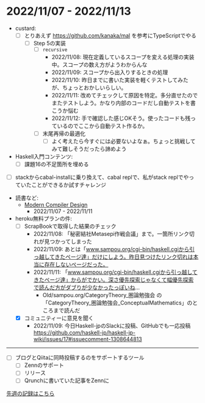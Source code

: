 # 2022/11/07 - 2022/11/13

- custard:
    - [ ] とりあえず <https://github.com/kanaka/mal> を参考にTypeScriptでやる
        - [ ] Step 5の実装
            - [ ] `recursive`
                - 2022/11/08: 現在定義しているスコープを変える処理の実装中。スコープの数え方がようわからんな
                - 2022/11/09: スコープから出入りするときの処理
                - 2022/11/10: 昨日までに書いた実装を軽くテストしてみたが、ちょっとおかしいらしい。
                - 2022/11/11: 改めてチェックして原因を特定。多分直せたのでまたテストしよう。かなり内部のコードだし自動テストを書こうか悩む
                - 2022/11/12: 手で確認した感じOKそう。使ったコードも残っているのでここから自動テスト作るか。
            - [ ] 末尾再帰の最適化
                - [ ] よく考えたら今すぐには必要ないよなぁ。ちょっと挑戦してみて難しそうだったら諦めよう
- Haskell入門コンテンツ:
    - [ ] 課題16の不足箇所を埋める
- [ ] stackからcabal-installに乗り換えて、cabal replで、私がstack replでやっていたことができるか試すチャレンジ
- 読書など:
    - [Modern Compiler Design](https://www.springer.com/jp/book/9781461446989)
        - 2022/11/07 - 2022/11/11
- heroku無料プランの件:
    - [ ] ScrapBookで取得した結果のチェック
        - 2022/11/08: 「秘密結社Metasepi作戦会議」まで。一箇所リンク切れが見つかってしまった
        - 2022/11/09: あとは「www.sampou.org/cgi-bin/haskell.cgiから引っ越してきたページ達」だけにしよう。昨日見つけたリンク切れは本当に存在しないページだった。
        - 2022/11/11: 「www.sampou.org/cgi-bin/haskell.cgiから引っ越してきたページ達」からがでかい。深さ優先探索じゃなくて幅優先探索で読んだ方がダブりが少なかったっぽいね...
            - Old/sampou.org/CategoryTheory_圏論勉強会 の「CategoryTheory_圏論勉強会_ConceptualMathematics」のところまで読んだ
    - [x] コミュニティーに意見を聞く
        - 2022/11/09: 今日Haskell-jpのSlackに投稿、GitHubでも一応投稿 <https://github.com/haskell-jp/haskell-jp-wiki/issues/17#issuecomment-1308644813>

------

- [ ] ブログとQiitaに同時投稿するのをサポートするツール
    - [ ] Zennのサポート
    - [ ] リリース
    - [ ] Qrunchに書いていた記事をZennに

[先週の記録はこちら](https://github.com/igrep/daily-commits/blob/06a695a248cc36f8829df3ec215f92700b13c53b/yesterday.md)
